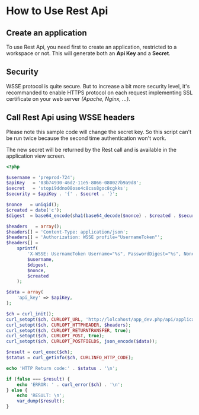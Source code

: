# How to Use Rest Api

## Create an application

To use Rest Api, you need first to create an application, restricted to a workspace or not.
This will generate both an **Api Key** and a **Secret**.

## Security

WSSE protocol is quite secure.
But to increase a bit more security level, it's recommanded to enable HTTPS protocol on each request implementing SSL certificate on your web server *(Apache, Nginx, ...)*.

## Call Rest Api using WSSE headers

Please note this sample code will change the secret key.
So this script can't be run twice because the second time authentication won't work.

The new secret will be returned by the Rest call and is available in the application view screen.

```php
<?php

$username = 'preprod-724';
$apiKey   = '03b74930-46d2-11e5-8066-080027b9a9d8';
$secret   = 'stopi9ddno08oso4c8css8goc8cgkks';
$security = $apiKey . '{' . $secret . '}';

$nonce   = uniqid();
$created = date('c');
$digest  = base64_encode(sha1(base64_decode($nonce) . $created . $security, true));

$headers   = array();
$headers[] = 'Content-Type: application/json';
$headers[] = 'Authorization: WSSE profile="UsernameToken"';
$headers[] =
    sprintf(
        'X-WSSE: UsernameToken Username="%s", PasswordDigest="%s", Nonce="%s", Created="%s"',
        $username,
        $digest,
        $nonce,
        $created
    );

$data = array(
    'api_key' => $apiKey,
);

$ch = curl_init();
curl_setopt($ch, CURLOPT_URL, 'http://lolcahost/app_dev.php/api/application/resetSecret');
curl_setopt($ch, CURLOPT_HTTPHEADER, $headers);
curl_setopt($ch, CURLOPT_RETURNTRANSFER, true);
curl_setopt($ch, CURLOPT_POST, true);
curl_setopt($ch, CURLOPT_POSTFIELDS, json_encode($data));

$result = curl_exec($ch);
$status = curl_getinfo($ch, CURLINFO_HTTP_CODE);

echo 'HTTP Return code:' . $status . '\n';

if (false === $result) {
    echo 'ERROR: ' . curl_error($ch) . '\n';
} else {
    echo 'RESULT: \n';
    var_dump($result);
}
```
